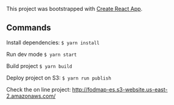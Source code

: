 This project was bootstrapped with [Create React App](https://github.com/facebookincubator/create-react-app).

## Commands

Install dependencies: `$ yarn install`

Run dev mode `$ yarn start`

Build project `$ yarn build`

Deploy project on S3: `$ yarn run publish`

Check the on line project: http://fodmap-es.s3-website.us-east-2.amazonaws.com/